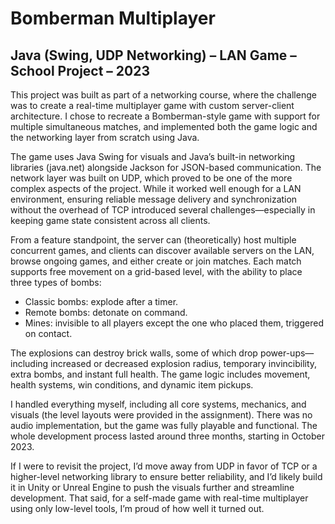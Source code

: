 # Bomberman Multiplayer

## Java (Swing, UDP Networking) – LAN Game – School Project – 2023

This project was built as part of a networking course, where the challenge was to create a real-time multiplayer game with custom server-client architecture. I chose to recreate a Bomberman-style game with support for multiple simultaneous matches, and implemented both the game logic and the networking layer from scratch using Java.

The game uses Java Swing for visuals and Java’s built-in networking libraries (java.net) alongside Jackson for JSON-based communication. The network layer was built on UDP, which proved to be one of the more complex aspects of the project. While it worked well enough for a LAN environment, ensuring reliable message delivery and synchronization without the overhead of TCP introduced several challenges—especially in keeping game state consistent across all clients.

From a feature standpoint, the server can (theoretically) host multiple concurrent games, and clients can discover available servers on the LAN, browse ongoing games, and either create or join matches. Each match supports free movement on a grid-based level, with the ability to place three types of bombs:
- Classic bombs: explode after a timer.
- Remote bombs: detonate on command.
- Mines: invisible to all players except the one who placed them, triggered on contact.

The explosions can destroy brick walls, some of which drop power-ups—including increased or decreased explosion radius, temporary invincibility, extra bombs, and instant full health. The game logic includes movement, health systems, win conditions, and dynamic item pickups.

I handled everything myself, including all core systems, mechanics, and visuals (the level layouts were provided in the assignment). There was no audio implementation, but the game was fully playable and functional. The whole development process lasted around three months, starting in October 2023.

If I were to revisit the project, I’d move away from UDP in favor of TCP or a higher-level networking library to ensure better reliability, and I’d likely build it in Unity or Unreal Engine to push the visuals further and streamline development. That said, for a self-made game with real-time multiplayer using only low-level tools, I’m proud of how well it turned out.